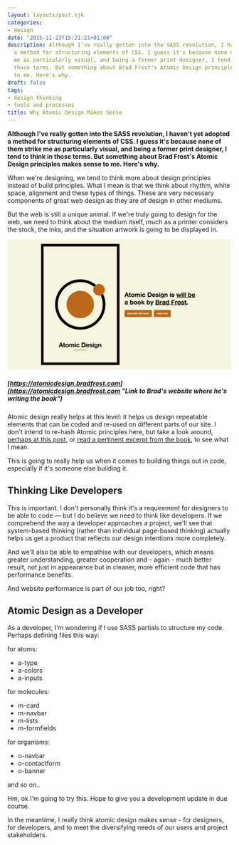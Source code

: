```yaml
---
layout: layouts/post.njk
categories:
- design
date: "2015-11-23T15:21:21+01:00"
description: Although I've really gotten into the SASS revolution, I haven't yet adopted
  a method for structuring elements of CSS. I guess it's because none of them strike
  me as particularly visual, and being a former print designer, I tend to think in
  those terms. But something about Brad Frost's Atomic Design principles makes sense
  to me. Here's why.
draft: false
tags:
- design thinking
- tools and processes
title: Why Atomic Design Makes Sense
---
```


**Although I've really gotten into the SASS revolution, I haven't yet adopted a method for structuring elements of CSS. I guess it's because none of them strike me as particularly visual, and being a former print designer, I tend to think in those terms. But something about Brad Frost's Atomic Design principles makes sense to me. Here's why.**

When we're designing, we tend to think more about design principles instead of build principles. What I mean is that we think about rhythm, white space, alignment and these types of things. These are very necessary components of great web design as they are of design in other mediums.

But the web is still a unique animal. If we're truly going to design for the web, we need to think about the medium itself, much as a printer considers the stock, the inks, and the situation artwork is going to be displayed in.

![atomic design : a book by Brad Frost](/img/screen-shot-2015-12-18-at-08.19.57.png)

##### [https://atomicdesign.bradfrost.com](https://atomicdesign.bradfrost.com "Link to Brad's website where he's writing the book")

Atomic design really helps at this level: it helps us design repeatable elements that can be coded and re-used on different parts of our site. I don't intend to re-hash Atomic principles here, but take a look around, [perhaps at this post](https://blog.invisionapp.com/atomic-design-principles/ "Using Atomic Design at InVision"), or [read a pertinent excerpt from the book](https://atomicdesign.bradfrost.com/chapter-2/#atomic-design-is-for-user-interfaces "atomic design is for user interfaces"), to see what I mean.

This is going to really help us when it comes to building things out in code, especially if it's someone else building it.

## Thinking Like Developers

This is important. I don't personally think it's a requirement for designers to be able to code — but I do believe we need to think like developers. If we comprehend the way a developer approaches a project, we'll see that system-based thinking (rather than individual page-based thinking) actually helps us get a product that reflects our design intentions more completely.

And we'll also be able to empathise with our developers, which means greater understanding, greater cooperation and - again - much better result, not just in appearance but in cleaner, more efficient code that has performance benefits.

And website performance is part of our job too, right?

## Atomic Design as a Developer

As a developer, I'm wondering if I use SASS partials to structure my code. Perhaps defining files this way:

for atoms:
- a-type
- a-colors
- a-inputs

for molecules:
- m-card
- m-navbar
- m-lists
- m-formfields

for organisms:
- o-navbar
- o-contactform
- o-banner

and so on..

Hm, ok I'm going to try this. Hope to give you a development update in due course.

In the meantime, I really think atomic design makes sense - for designers, for developers, and to meet the diversifying needs of our users and project stakeholders.
